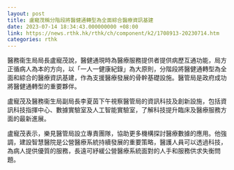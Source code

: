 ```yaml
---
layout: post
title: 盧寵茂稱分階段將醫健通轉型為全面綜合醫療資訊基建
date: 2023-07-14 18:34:43.000000000 +08:00
link: https://news.rthk.hk/rthk/ch/component/k2/1708913-20230714.htm
categories: rthk
---
```


醫務衞生局局長盧寵茂說，醫健通現時為醫療服務提供者提供病歷互通功能，局方正循病人為本的方向，以「一人一健康紀錄」為大原則，分階段將醫健通轉型為全面和綜合的醫療資訊基建，作為支援醫療發展的骨幹基礎設施。醫管局是政府成功將醫健通轉型的重要夥伴。

盧寵茂及醫務衞生局副局長李夏茵下午視察醫管局的資訊科技及創新設施，包括資訊科技指揮中心、數據實驗室及人工智能實驗室，了解科技提升臨床及醫療服務方面的最新進展。

盧寵茂表示，樂見醫管局設立專責團隊，協助更多機構探討醫療數據的應用。他強調，建設智慧醫院是公營醫療系統持續發展的重要策略，醫護人員可以透過科技，為病人提供優質的服務，長遠可紓緩公營醫療系統面對的人手和服務供求失衡問題。
